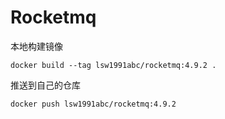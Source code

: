 # Rocketmq

本地构建镜像

```shell
docker build --tag lsw1991abc/rocketmq:4.9.2 .
```

推送到自己的仓库

```shell
docker push lsw1991abc/rocketmq:4.9.2
```
